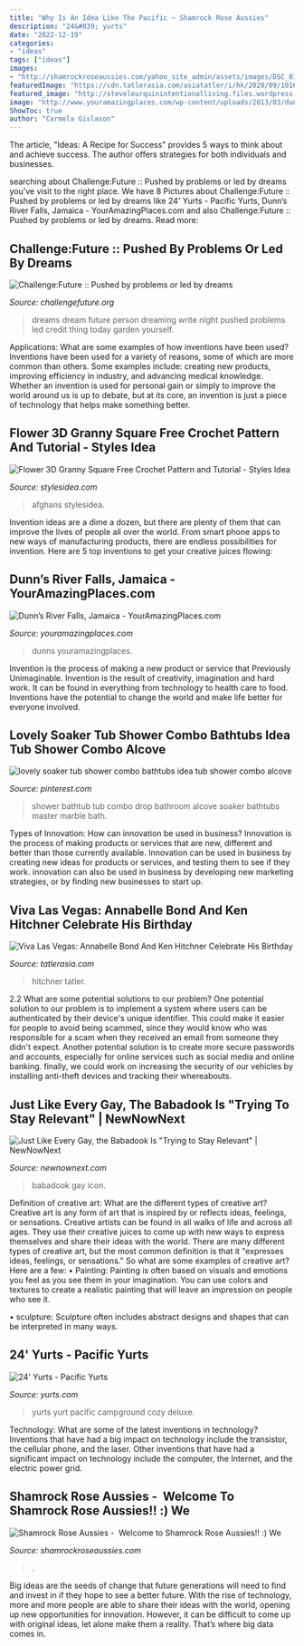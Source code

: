 ```yaml
---
title: "Why Is An Idea Like The Pacific ~ Shamrock Rose Aussies"
description: "24&#039; yurts"
date: "2022-12-19"
categories:
- "ideas"
tags: ["ideas"]
images:
- "http://shamrockroseaussies.com/yahoo_site_admin/assets/images/DSC_0147.83222412_std.JPG"
featuredImage: "https://cdn.tatlerasia.com/asiatatler/i/hk/2020/09/10160550-patricia-tung-gaw-and-annabelle-bond_cover_1333x2000.jpg"
featured_image: "http://steveleurquinintentionalliving.files.wordpress.com/2012/02/dreams1.jpg"
image: "http://www.youramazingplaces.com/wp-content/uploads/2013/03/dunns-river-falls-3.jpg"
ShowToc: true
author: "Carmela Gislason"
---
```



The article, "Ideas: A Recipe for Success" provides 5 ways to think about and achieve success. The author offers strategies for both individuals and businesses.

	

		
searching about Challenge:Future :: Pushed by problems or led by dreams you've visit to the right place. We have 8 Pictures about Challenge:Future :: Pushed by problems or led by dreams like 24&#039; Yurts - Pacific Yurts, Dunn’s River Falls, Jamaica - YourAmazingPlaces.com and also Challenge:Future :: Pushed by problems or led by dreams. Read more:
		
    
## Challenge:Future :: Pushed By Problems Or Led By Dreams

<img loading=lazy src="http://steveleurquinintentionalliving.files.wordpress.com/2012/02/dreams1.jpg" onerror="this.onerror=null;this.src='https://tse3.mm.bing.net/th?id=OIP.uGN-O1YHjeoh41xPcbGKhQHaE7&amp;pid=15.1';" alt="Challenge:Future :: Pushed by problems or led by dreams">

_Source: challengefuture.org_

>dreams dream future person dreaming write night pushed problems led credit thing today garden yourself. 

	

Applications: What are some examples of how inventions have been used?
Inventions have been used for a variety of reasons, some of which are more common than others. Some examples include: creating new products, improving efficiency in industry, and advancing medical knowledge. Whether an invention is used for personal gain or simply to improve the world around us is up to debate, but at its core, an invention is just a piece of technology that helps make something better.

    
## Flower 3D Granny Square Free Crochet Pattern And Tutorial - Styles Idea

<img loading=lazy src="https://stateless.stylesidea.com/2018/02/flower-3d-crochet-granny-square.jpg" onerror="this.onerror=null;this.src='https://tse2.mm.bing.net/th?id=OIP.9rHFTVVxqBzPI8E6rjEJ7QHaEK&amp;pid=15.1';" alt="Flower 3D Granny Square Free Crochet Pattern and Tutorial - Styles Idea">

_Source: stylesidea.com_

>afghans stylesidea. 

	

Invention ideas are a dime a dozen, but there are plenty of them that can improve the lives of people all over the world. From smart phone apps to new ways of manufacturing products, there are endless possibilities for invention. Here are 5 top inventions to get your creative juices flowing: 

    
## Dunn’s River Falls, Jamaica - YourAmazingPlaces.com

<img loading=lazy src="http://www.youramazingplaces.com/wp-content/uploads/2013/03/dunns-river-falls-3.jpg" onerror="this.onerror=null;this.src='https://tse4.mm.bing.net/th?id=OIP.Y9BQJyZxXZ5l6dPi8lTlHgHaE6&amp;pid=15.1';" alt="Dunn’s River Falls, Jamaica - YourAmazingPlaces.com">

_Source: youramazingplaces.com_

>dunns youramazingplaces. 

	

Invention is the process of making a new product or service that Previously Unimaginable. Invention is the result of creativity, imagination and hard work. It can be found in everything from technology to health care to food. Inventions have the potential to change the world and make life better for everyone involved.

    
## Lovely Soaker Tub Shower Combo Bathtubs Idea Tub Shower Combo Alcove

<img loading=lazy src="https://i.pinimg.com/736x/90/cf/76/90cf76c20df06b31d72535d3c4202105.jpg" onerror="this.onerror=null;this.src='https://tse3.mm.bing.net/th?id=OIP.ZNouldeuIDRXZ_9B0sdhrgHaJ3&amp;pid=15.1';" alt="lovely soaker tub shower combo bathtubs idea tub shower combo alcove">

_Source: pinterest.com_

>shower bathtub tub combo drop bathroom alcove soaker bathtubs master marble bath. 

	

Types of Innovation: How can innovation be used in business?
Innovation is the process of making products or services that are new, different and better than those currently available. Innovation can be used in business by creating new ideas for products or services, and testing them to see if they work. innovation can also be used in business by developing new marketing strategies, or by finding new businesses to start up.

    
## Viva Las Vegas: Annabelle Bond And Ken Hitchner Celebrate His Birthday

<img loading=lazy src="https://cdn.tatlerasia.com/asiatatler/i/hk/2020/09/10160550-patricia-tung-gaw-and-annabelle-bond_cover_1333x2000.jpg" onerror="this.onerror=null;this.src='https://tse2.mm.bing.net/th?id=OIP.HTkJTXXW9x6T-GQDOENNxwHaLH&amp;pid=15.1';" alt="Viva Las Vegas: Annabelle Bond And Ken Hitchner Celebrate His Birthday">

_Source: tatlerasia.com_

>hitchner tatler. 

	

2.2 What are some potential solutions to our problem?
One potential solution to our problem is to implement a system where users can be authenticated by their device's unique identifier. This could make it easier for people to avoid being scammed, since they would know who was responsible for a scam when they received an email from someone they didn't expect. Another potential solution is to create more secure passwords and accounts, especially for online services such as social media and online banking. finally, we could work on increasing the security of our vehicles by installing anti-theft devices and tracking their whereabouts.

    
## Just Like Every Gay, The Babadook Is &quot;Trying To Stay Relevant&quot; | NewNowNext

<img loading=lazy src="http://logoonline.mtvnimages.com/uri/mgid:ao:image:logotv.com:677126?quality=0.8&amp;format=jpg&amp;width=1440&amp;height=810&amp;.jpg" onerror="this.onerror=null;this.src='https://tse4.mm.bing.net/th?id=OIP.l2IjTxGl8NFJDxpIlj0fnQHaEK&amp;pid=15.1';" alt="Just Like Every Gay, the Babadook Is &quot;Trying to Stay Relevant&quot; | NewNowNext">

_Source: newnownext.com_

>babadook gay icon. 

	

Definition of creative art: What are the different types of creative art?
Creative art is any form of art that is inspired by or reflects ideas, feelings, or sensations. Creative artists can be found in all walks of life and across all ages. They use their creative juices to come up with new ways to express themselves and share their ideas with the world. There are many different types of creative art, but the most common definition is that it "expresses ideas, feelings, or sensations." So what are some examples of creative art? Here are a few:
• Painting: Painting is often based on visuals and emotions you feel as you see them in your imagination. You can use colors and textures to create a realistic painting that will leave an impression on people who see it.

• sculpture: Sculpture often includes abstract designs and shapes that can be interpreted in many ways.

    
## 24&#039; Yurts - Pacific Yurts

<img loading=lazy src="https://www.yurts.com/wp-content/uploads/2015/07/24-Pacific-Yurt-Rental-Interior.jpg" onerror="this.onerror=null;this.src='https://tse4.mm.bing.net/th?id=OIP.Lr7S149Pai7vnQlKziXDLAHaHh&amp;pid=15.1';" alt="24&#039; Yurts - Pacific Yurts">

_Source: yurts.com_

>yurts yurt pacific campground cozy deluxe. 

	

Technology: What are some of the latest inventions in technology?
Inventions that have had a big impact on technology include the transistor, the cellular phone, and the laser. Other inventions that have had a significant impact on technology include the computer, the Internet, and the electric power grid.

    
## Shamrock Rose Aussies - ﻿﻿﻿ Welcome To Shamrock Rose Aussies!! :) We

<img loading=lazy src="http://shamrockroseaussies.com/yahoo_site_admin/assets/images/DSC_0147.83222412_std.JPG" onerror="this.onerror=null;this.src='https://tse2.mm.bing.net/th?id=OIP.COBNMtWg1s3l-nPXNGFJGgHaE9&amp;pid=15.1';" alt="Shamrock Rose Aussies - ﻿﻿﻿ Welcome to Shamrock Rose Aussies!! :) We">

_Source: shamrockroseaussies.com_

>. 

	

Big ideas are the seeds of change that future generations will need to find and invest in if they hope to see a better future. With the rise of technology, more and more people are able to share their ideas with the world, opening up new opportunities for innovation. However, it can be difficult to come up with original ideas, let alone make them a reality. That’s where big data comes in.

